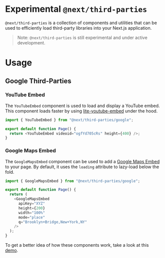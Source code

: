 # Experimental `@next/third-parties`

`@next/third-parties` is a collection of components and utilities that can be used to efficiently load third-party libraries into your Next.js application.

> Note: `@next/third-parties` is still experimental and under active development.

# Usage

## Google Third-Parties

### YouTube Embed

The `YouTubeEmbed` component is used to load and display a YouTube embed. This component loads faster by using [lite-youtube-embed](https://github.com/paulirish/lite-youtube-embed) under the hood.

```js
import { YouTubeEmbed } from "@next/third-parties/google";

export default function Page() {
  return <YouTubeEmbed videoid="ogfYd705cRs" height={400} />;
}
```

### Google Maps Embed

The `GoogleMapsEmbed` component can be used to add a [Google Maps Embed](https://developers.google.com/maps/documentation/embed/get-started) to your page. By default, it uses the `loading` attribute to lazy-load below the fold.

```js
import { GoogleMapsEmbed } from "@next/third-parties/google";

export default function Page() {
  return (
    <GoogleMapsEmbed
      apiKey="XYZ"
      height={200}
      width="100%"
      mode="place"
      q="Brooklyn+Bridge,New+York,NY"
    />
  );
}
```

To get a better idea of how these components work, take a look at this [demo](https://test-next-script-housseindjirdeh.vercel.app/). <!--- TODO: Replace with a better demo page -->
